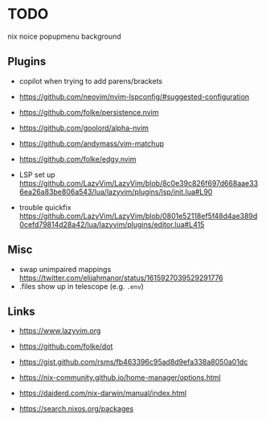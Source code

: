 # TODO

nix
noice popupmenu background

## Plugins

- copilot <CR> when trying to add parens/brackets
- https://github.com/neovim/nvim-lspconfig/#suggested-configuration

- https://github.com/folke/persistence.nvim
- https://github.com/goolord/alpha-nvim
- https://github.com/andymass/vim-matchup
- https://github.com/folke/edgy.nvim

- LSP set up https://github.com/LazyVim/LazyVim/blob/8c0e39c826f697d668aae336ea26a83be806a543/lua/lazyvim/plugins/lsp/init.lua#L90
- trouble quickfix https://github.com/LazyVim/LazyVim/blob/0801e52118ef5f48d4ae389d0cefd79814d28a42/lua/lazyvim/plugins/editor.lua#L415

## Misc

- swap unimpaired mappings https://twitter.com/elijahmanor/status/1615927039529291776
- .files show up in telescope (e.g. `.env`)

## Links

- https://www.lazyvim.org
- https://github.com/folke/dot
- https://gist.github.com/rsms/fb463396c95ad8d9efa338a8050a01dc

- https://nix-community.github.io/home-manager/options.html
- https://daiderd.com/nix-darwin/manual/index.html
- https://search.nixos.org/packages

